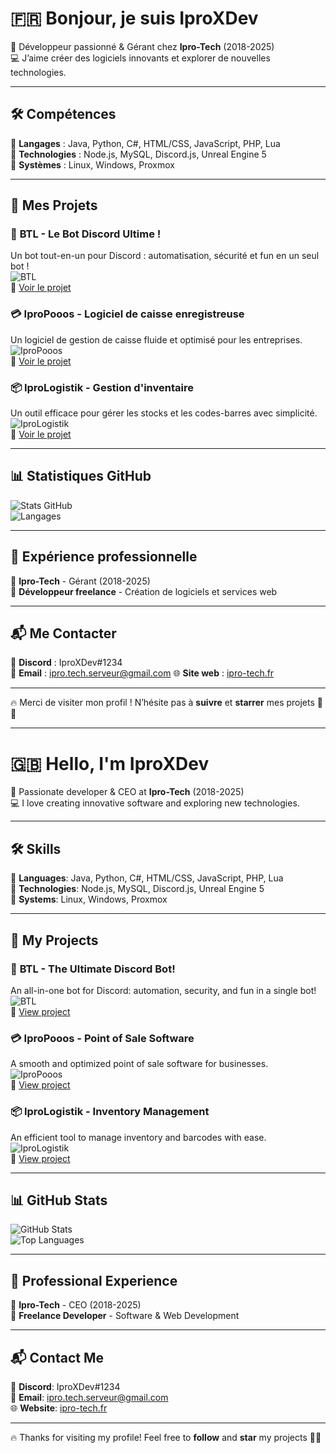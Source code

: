 # 🇫🇷 Bonjour, je suis IproXDev

🚀 Développeur passionné & Gérant chez **Ipro-Tech** (2018-2025)  
💻 J’aime créer des logiciels innovants et explorer de nouvelles technologies.

---

## 🛠️ **Compétences**
🔹 **Langages** : Java, Python, C#, HTML/CSS, JavaScript, PHP, Lua  
🔹 **Technologies** : Node.js, MySQL, Discord.js, Unreal Engine 5  
🔹 **Systèmes** : Linux, Windows, Proxmox  

---

## 📌 **Mes Projets**
### 🤖 **BTL - Le Bot Discord Ultime !**
Un bot tout-en-un pour Discord : automatisation, sécurité et fun en un seul bot !  
![BTL](./IproBot.png)  
🔗 [Voir le projet](#)  

### 💳 **IproPooos - Logiciel de caisse enregistreuse**
Un logiciel de gestion de caisse fluide et optimisé pour les entreprises.  
![IproPooos](./IproPooos.png)  
🔗 [Voir le projet](#)  

### 📦 **IproLogistik - Gestion d'inventaire**
Un outil efficace pour gérer les stocks et les codes-barres avec simplicité.  
![IproLogistik](./IproLogistik.png)  
🔗 [Voir le projet](#)  

---

## 📊 **Statistiques GitHub**
![Stats GitHub](https://github-readme-stats.vercel.app/api?username=IproXDev&show_icons=true&theme=radical)  
![Langages](https://github-readme-stats.vercel.app/api/top-langs/?username=IproXDev&layout=compact&theme=radical)  

---

## 💼 **Expérience professionnelle**
🔹 **Ipro-Tech** - Gérant (2018-2025)  
🔹 **Développeur freelance** - Création de logiciels et services web  

---

## 📬 **Me Contacter**
💬 **Discord** : IproXDev#1234  
📧 **Email** : ipro.tech.serveur@gmail.com 
🌐 **Site web** : [ipro-tech.fr](https://ipro-tech.fr)  

---

🔥 Merci de visiter mon profil ! N’hésite pas à **suivre** et **starrer** mes projets 🚀✨  

---

# 🇬🇧 Hello, I'm IproXDev

🚀 Passionate developer & CEO at **Ipro-Tech** (2018-2025)  
💻 I love creating innovative software and exploring new technologies.

---

## 🛠️ **Skills**
🔹 **Languages**: Java, Python, C#, HTML/CSS, JavaScript, PHP, Lua  
🔹 **Technologies**: Node.js, MySQL, Discord.js, Unreal Engine 5  
🔹 **Systems**: Linux, Windows, Proxmox  

---

## 📌 **My Projects**
### 🤖 **BTL - The Ultimate Discord Bot!**
An all-in-one bot for Discord: automation, security, and fun in a single bot!  
![BTL](./IproBot.png)  
🔗 [View project](#)  

### 💳 **IproPooos - Point of Sale Software**
A smooth and optimized point of sale software for businesses.  
![IproPooos](./IproPooos.png)  
🔗 [View project](#)  

### 📦 **IproLogistik - Inventory Management**
An efficient tool to manage inventory and barcodes with ease.  
![IproLogistik](./IproLogistik.png)  
🔗 [View project](#)  

---

## 📊 **GitHub Stats**
![GitHub Stats](https://github-readme-stats.vercel.app/api?username=IproXDev&show_icons=true&theme=radical)  
![Top Languages](https://github-readme-stats.vercel.app/api/top-langs/?username=IproXDev&layout=compact&theme=radical)  

---

## 💼 **Professional Experience**
🔹 **Ipro-Tech** - CEO (2018-2025)  
🔹 **Freelance Developer** - Software & Web Development  

---

## 📬 **Contact Me**
💬 **Discord**: IproXDev#1234  
📧 **Email**: ipro.tech.serveur@gmail.com  
🌐 **Website**: [ipro-tech.fr](https://ipro-tech.fr)  

---

🔥 Thanks for visiting my profile! Feel free to **follow** and **star** my projects 🚀✨  
